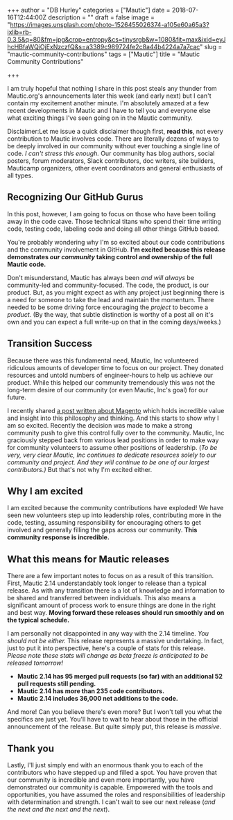 +++
author = "DB Hurley"
categories = ["Mautic"]
date = 2018-07-16T12:44:00Z
description = ""
draft = false
image = "https://images.unsplash.com/photo-1526455026374-a105e60a65a3?ixlib=rb-0.3.5&q=80&fm=jpg&crop=entropy&cs=tinysrgb&w=1080&fit=max&ixid=eyJhcHBfaWQiOjExNzczfQ&s=a3389c989724fe2c8a44b4224a7a7cac"
slug = "mautic-community-contributions"
tags = ["Mautic"]
title = "Mautic Community Contributions"

+++


I am truly hopeful that nothing I share in this post steals any thunder from Mautic.org's announcements later this week (and early next) but I can't contain my excitement another minute. I'm absolutely amazed at a few recent developments in Mautic and I have to tell you and everyone else what exciting things I've seen going on in the Mautic community.

Disclaimer:Let me issue a quick disclaimer though first, **read this**, not every contribution to Mautic involves code. There are literally dozens of ways to be deeply involved in our community without ever touching a single line of code. _I can't stress this enough._ Our community has blog authors, social posters, forum moderators, Slack contributors, doc writers, site builders, Mauticamp organizers, other event coordinators and general enthusiasts of all types.

## Recognizing Our GitHub Gurus

In this post, however, I am going to focus on those who have been toiling away in the code cave. Those technical titans who spend their time writing code, testing code, labeling code and doing all other things GitHub based.

You're probably wondering why I'm so excited about our code contributions and the community involvement in GitHub.  **I'm excited because this release demonstrates _our community_ taking control and ownership of the full Mautic code.**

Don't misunderstand, Mautic has always been _and will always_ be community-led and community-focused. The code, the product, is our product. But, as you might expect as with any project just beginning there is a need for someone to take the lead and maintain the momentum. There needed to be some driving force encouraging the _project_ to become a _product_. (By the way, that subtle distinction is worthy of a post all on it's own and you can expect a full write-up on that in the coming days/weeks.)

## Transition Success

Because there was this fundamental need, Mautic, Inc volunteered ridiculous amounts of developer time to focus on our project. They donated resources and untold numbers of engineer-hours to help us achieve our product. While this helped our community tremendously this was not the long-term desire of our community (or even Mautic, Inc's goal) for our future.

I recently shared [a post written about Magento](https://www.techrepublic.com/article/how-magento-changed-its-open-source-approach-to-get-50-community-contributions/) which holds incredible value and insight into this philosophy and thinking. And this starts to show why I am so excited. Recently the decision was made to make a strong community push to give this control fully over to the community. Mautic, Inc graciously stepped back from various lead positions in order to make way for community volunteers to assume other positions of leadership. (_To be very, very clear Mautic, Inc continues to dedicate resources solely to our community and project. And they will continue to be one of our largest contributors.)_ But that's not why I'm excited either.

## Why I am excited

I am excited because the community contributions have exploded! We have seen new volunteers step up into leadership roles, contributing more in the code, testing, assuming responsibility for encouraging others to get involved and generally filling the gaps across our community. **This community response is incredible.**

## What this means for Mautic releases

There are a few important notes to focus on as a result of this transition. First, Mautic 2.14 understandably took longer to release than a typical release. As with any transition there is a lot of knowledge and information to be shared and transferred between individuals. This also means a significant amount of process work to ensure things are done in the right and best way. **Moving forward these releases should run smoothly and on the typical schedule.**

I am personally not disappointed in any way with the 2.14 timeline. _You should not be either._ This release represents a massive undertaking. In fact, just to put it into perspective, here's a couple of stats for this release. _Please note these stats will change as beta freeze is anticipated to be released tomorrow!_

* **Mautic 2.14 has 95 merged pull requests (so far) with an additional 52 pull requests still pending.**
* **Mautic 2.14 has more than 235 code contributors.**
* **Mautic 2.14 includes 36,000 net additions to the code.**

And more! Can you believe there's even more? But I won't tell you what the specifics are just yet. You'll have to wait to hear about those in the official announcement of the release. But quite simply put, this release is _massive_.

## Thank you

Lastly, I'll just simply end with an enormous thank you to each of the contributors who have stepped up and filled a spot. You have proven that our community is incredible and even more importantly, you have demonstrated our community is capable. Empowered with the tools and opportunities, you have assumed the roles and responsibilities of leadership with determination and strength. I can't wait to see our next release (_and the next and the next and the next_).


